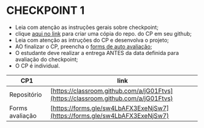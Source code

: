 # CHECKPOINT 1

- Leia com atenção as instruções gerais sobre checkpoint;
- clique [aqui no link](https://classroom.github.com/a/jG01Ftvs) para criar uma cópia do repo. do CP em seu github;
- Leia com atenção as intruções do CP e desenvolva o projeto;
- AO finalizar o CP, preencha o [forms de auto avaliação](https://forms.gle/sw4LbAFX3ExeNjSw7);
- O estudante deve realizar a entrega ANTES da data definida para avaliação do checkpoint;
- O CP é individual.

| CP1 | link |    
| ---- | ----- |
| Repositório   | [https://classroom.github.com/a/jG01Ftvs](https://classroom.github.com/a/jG01Ftvs)|
| Forms avaliação   | [https://forms.gle/sw4LbAFX3ExeNjSw7](https://forms.gle/sw4LbAFX3ExeNjSw7)|